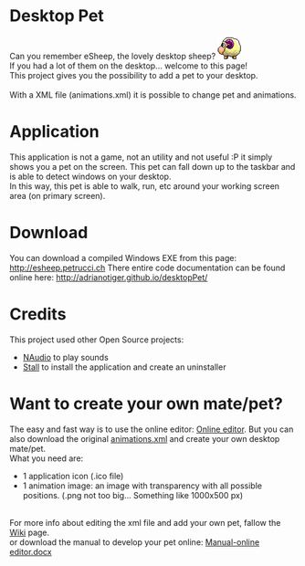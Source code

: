 # Desktop Pet

Can you remember eSheep, the lovely desktop sheep?
<img src='Images/esheep.png' /><br />
If you had a lot of them on the desktop... welcome to this page!<br />
This project gives you the possibility to add a pet to your desktop.<br />
<br />
With a XML file (animations.xml) it is possible to change pet and animations.<br />
<h1>Application</h1>
This application is not a game, not an utility and not useful :P it simply shows you
a pet on the screen. This pet can fall down up to the taskbar and is able to detect 
windows on your desktop.<br />
In this way, this pet is able to walk, run, etc around your working screen area (on primary screen).
<h1>Download</h1>
You can download a compiled Windows EXE from this page:
<a href='http://esheep.petrucci.ch'>http://esheep.petrucci.ch</a>
There entire code documentation can be found online here:
<a href='http://adrianotiger.github.io/desktopPet/'>http://adrianotiger.github.io/desktopPet/</a>
<h1>Credits</h1>
This project used other Open Source projects:
<ul>
<li><a href='https://naudio.codeplex.com'>NAudio</a> to play sounds
<li><a href='https://github.com/jamesqo/Stall'>Stall</a> to install the application and create an uninstaller 
</ul>
<h1>Want to create your own mate/pet?</h1>
The easy and fast way is to use the online editor:
<a href='http://esheep.petrucci.ch/?pagina=editor'>Online editor</a>.
But you can also download the original <a href='Resources/animations.xml'>animations.xml</a> and create your own desktop mate/pet.<br />
What you need are:
<ul>
<li>1 application icon (.ico file)
<li>1 animation image: an image with transparency with all possible positions. (.png not too big... Something like 1000x500 px)
</ul><br />
For more info about editing the xml file and add your own pet, fallow the <a href='../../wiki/'>Wiki</a> page.<br /> or download the manual to develop your pet online: <a href='https://github.com/Adrianotiger/desktopPet/raw/master/Manual/Manual%20-%20online%20editor.docx'>Manual-online editor.docx</a>
